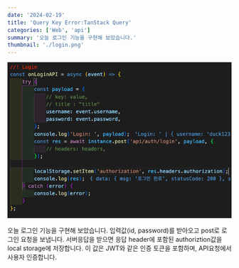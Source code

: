 ```yaml
---
date: '2024-02-19'
title: 'Query Key Error:TanStack Query'
categories: ['Web', 'api']
summary: '오늘 로그인 기능을 구현해 보았습니다.'
thumbnail: './login.png'
---
```


![1](./login.png)

오늘 로그인 기능을 구현해 보았습니다.
입력값(id, password)를 받아오고 post로 로그인 요청을 보냅니다.
서버응답을 받으면 응답 header에 포함된 authoriztion값을 local storage에 저장합니다.
이 값은 JWT와 같은 인증 토큰을 포함하며, API요청에서 사용자 인증합니다.
